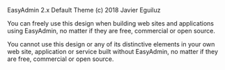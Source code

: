 EasyAdmin 2.x Default Theme
(c) 2018 Javier Eguiluz

You can freely use this design when building web sites and applications using
EasyAdmin, no matter if they are free, commercial or open source.

You cannot use this design or any of its distinctive elements in your own
web site, application or service built without EasyAdmin, no matter if they
are free, commercial or open source.
